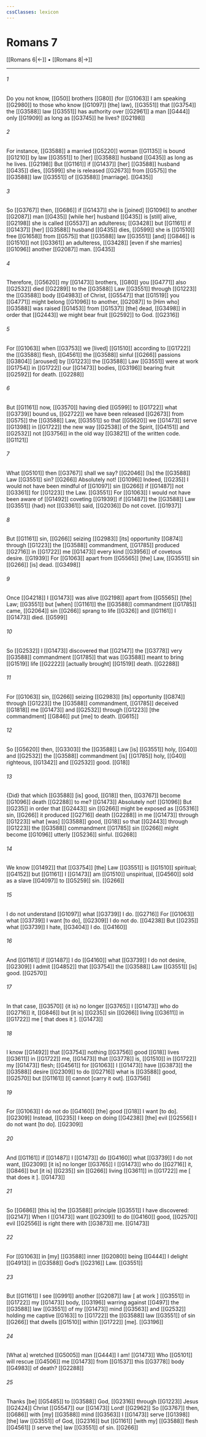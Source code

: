 ```yaml
---
cssClasses: lexicon
---
```


# Romans 7

[[Romans 6|←]] • [[Romans 8|→]]

---

###### 1
Do you not know, [[G50]] brothers [[G80]] (for [[G1063]] I am speaking [[G2980]] to those who know [[G1097]] [the] law), [[G3551]] that [[G3754]] the [[G3588]] law [[G3551]] has authority over [[G2961]] a man [[G444]] only [[G1909]] as long as [[G3745]] he lives? [[G2198]]

###### 2
For instance, [[G3588]] a married [[G5220]] woman [[G1135]] is bound [[G1210]] by law [[G3551]] to [her] [[G3588]] husband [[G435]] as long as he lives. [[G2198]] But [[G1161]] if [[G1437]] [her] [[G3588]] husband [[G435]] dies, [[G599]] she is released [[G2673]] from [[G575]] the [[G3588]] law [[G3551]] of [[G3588]] [marriage]. [[G435]]

###### 3
So [[G3767]] then, [[G686]] if [[G1437]] she is [joined] [[G1096]] to another [[G2087]] man [[G435]] [while her] husband [[G435]] is [still] alive, [[G2198]] she is called [[G5537]] an adulteress; [[G3428]] but [[G1161]] if [[G1437]] [her] [[G3588]] husband [[G435]] dies, [[G599]] she is [[G1510]] free [[G1658]] from [[G575]] that [[G3588]] law [[G3551]] [and] [[G846]] is [[G1510]] not [[G3361]] an adulteress, [[G3428]] [even if she marries] [[G1096]] another [[G2087]] man. [[G435]]

###### 4
Therefore, [[G5620]] my [[G1473]] brothers, [[G80]] you [[G4771]] also [[G2532]] died [[G2289]] to the [[G3588]] Law [[G3551]] through [[G1223]] the [[G3588]] body [[G4983]] of Christ, [[G5547]] that [[G1519]] you [[G4771]] might belong [[G1096]] to another, [[G2087]] to [Him who] [[G3588]] was raised [[G1453]] from [[G1537]] [the] dead, [[G3498]] in order that [[G2443]] we might bear fruit [[G2592]] to God. [[G2316]]

###### 5
For [[G1063]] when [[G3753]] we [lived] [[G1510]] according to [[G1722]] the [[G3588]] flesh, [[G4561]] the [[G3588]] sinful [[G266]] passions [[G3804]] [aroused] by [[G1223]] the [[G3588]] Law [[G3551]] were at work [[G1754]] in [[G1722]] our [[G1473]] bodies, [[G3196]] bearing fruit [[G2592]] for death. [[G2288]]

###### 6
But [[G1161]] now, [[G3570]] having died [[G599]] to [[G1722]] what [[G3739]] bound us, [[G2722]] we have been released [[G2673]] from [[G575]] the [[G3588]] Law, [[G3551]] so that [[G5620]] we [[G1473]] serve [[G1398]] in [[G1722]] the new way [[G2538]] of the Spirit, [[G4151]] and [[G2532]] not [[G3756]] in the old way [[G3821]] of the written code. [[G1121]]

###### 7
What [[G5101]] then [[G3767]] shall we say? [[G2046]] [Is] the [[G3588]] Law [[G3551]] sin? [[G266]] Absolutely not! [[G1096]] Indeed, [[G235]] I would not have been mindful of [[G1097]] sin [[G266]] if [[G1487]] not [[G3361]] for [[G1223]] the Law. [[G3551]] For [[G1063]] I would not have been aware of [[G1492]] coveting [[G1939]] if [[G1487]] the [[G3588]] Law [[G3551]] {had} not [[G3361]] said, [[G2036]] Do not covet. [[G1937]]

###### 8
But [[G1161]] sin, [[G266]] seizing [[G2983]] [its] opportunity [[G874]] through [[G1223]] the [[G3588]] commandment, [[G1785]] produced [[G2716]] in [[G1722]] me [[G1473]] every kind [[G3956]] of covetous desire. [[G1939]] For [[G1063]] apart from [[G5565]] [the] Law, [[G3551]] sin [[G266]] [is] dead. [[G3498]]

###### 9
Once [[G4218]] I [[G1473]] was alive [[G2198]] apart from [[G5565]] [the] Law; [[G3551]] but [when] [[G1161]] the [[G3588]] commandment [[G1785]] came, [[G2064]] sin [[G266]] sprang to life [[G326]] and [[G1161]] I [[G1473]] died. [[G599]]

###### 10
So [[G2532]] I [[G1473]] discovered that [[G2147]] the [[G3778]] very [[G3588]] commandment [[G1785]] that was [[G3588]] meant to bring [[G1519]] life [[G2222]] [actually brought] [[G1519]] death. [[G2288]]

###### 11
For [[G1063]] sin, [[G266]] seizing [[G2983]] [its] opportunity [[G874]] through [[G1223]] the [[G3588]] commandment, [[G1785]] deceived [[G1818]] me [[G1473]] and [[G2532]] through [[G1223]] [the commandment] [[G846]] put [me] to death. [[G615]]

###### 12
So [[G5620]] then, [[G3303]] the [[G3588]] Law [is] [[G3551]] holy, [[G40]] and [[G2532]] the [[G3588]] commandment [is] [[G1785]] holy, [[G40]] righteous, [[G1342]] and [[G2532]] good. [[G18]]

###### 13
{Did} that which [[G3588]] [is] good, [[G18]] then, [[G3767]] become [[G1096]] death [[G2288]] to me? [[G1473]] Absolutely not! [[G1096]] But [[G235]] in order that [[G2443]] sin [[G266]] might be exposed as [[G5316]] sin, [[G266]] it produced [[G2716]] death [[G2288]] in me [[G1473]] through [[G1223]] what [was] [[G3588]] good, [[G18]] so that [[G2443]] through [[G1223]] the [[G3588]] commandment [[G1785]] sin [[G266]] might become [[G1096]] utterly [[G5236]] sinful. [[G268]]

###### 14
We know [[G1492]] that [[G3754]] [the] Law [[G3551]] is [[G1510]] spiritual; [[G4152]] but [[G1161]] I [[G1473]] am [[G1510]] unspiritual, [[G4560]] sold as a slave [[G4097]] to [[G5259]] sin. [[G266]]

###### 15
I do not understand [[G1097]] what [[G3739]] I do. [[G2716]] For [[G1063]] what [[G3739]] I want [to do], [[G2309]] I do not do. [[G4238]] But [[G235]] what [[G3739]] I hate, [[G3404]] I do. [[G4160]]

###### 16
And [[G1161]] if [[G1487]] I do [[G4160]] what [[G3739]] I do not desire, [[G2309]] I admit [[G4852]] that [[G3754]] the [[G3588]] Law [[G3551]] [is] good. [[G2570]]

###### 17
In that case, [[G3570]] {it is} no longer [[G3765]] I [[G1473]] who do [[G2716]] it, [[G846]] but [it is] [[G235]] sin [[G266]] living [[G3611]] in [[G1722]] me [ that does it ]. [[G1473]]

###### 18
I know [[G1492]] that [[G3754]] nothing [[G3756]] good [[G18]] lives [[G3611]] in [[G1722]] me, [[G1473]] that [[G3778]] is, [[G1510]] in [[G1722]] my [[G1473]] flesh; [[G4561]] for [[G1063]] I [[G1473]] have [[G3873]] the [[G3588]] desire [[G2309]] to do [[G2716]] what is [[G3588]] good, [[G2570]] but [[G1161]] [I] cannot [carry it out]. [[G3756]]

###### 19
For [[G1063]] I do not do [[G4160]] [the] good [[G18]] I want [to do]. [[G2309]] Instead, [[G235]] I keep on doing [[G4238]] [the] evil [[G2556]] I do not want [to do]. [[G2309]]

###### 20
And [[G1161]] if [[G1487]] I [[G1473]] do [[G4160]] what [[G3739]] I do not want, [[G2309]] [it is] no longer [[G3765]] I [[G1473]] who do [[G2716]] it, [[G846]] but [it is] [[G235]] sin [[G266]] living [[G3611]] in [[G1722]] me [ that does it ]. [[G1473]]

###### 21
So [[G686]] [this is] the [[G3588]] principle [[G3551]] I have discovered: [[G2147]] When I [[G1473]] want [[G2309]] to do [[G4160]] good, [[G2570]] evil [[G2556]] is right there with [[G3873]] me. [[G1473]]

###### 22
For [[G1063]] in [my] [[G3588]] inner [[G2080]] being [[G444]] I delight [[G4913]] in [[G3588]] God’s [[G2316]] Law. [[G3551]]

###### 23
But [[G1161]] I see [[G991]] another [[G2087]] law [ at work ] [[G3551]] in [[G1722]] my [[G1473]] body, [[G3196]] warring against [[G497]] the [[G3588]] law [[G3551]] of my [[G1473]] mind [[G3563]] and [[G2532]] holding me captive [[G163]] to [[G1722]] the [[G3588]] law [[G3551]] of sin [[G266]] that dwells [[G1510]] within [[G1722]] [me]. [[G3196]]

###### 24
[What a] wretched [[G5005]] man [[G444]] I am! [[G1473]] Who [[G5101]] will rescue [[G4506]] me [[G1473]] from [[G1537]] this [[G3778]] body [[G4983]] of death? [[G2288]]

###### 25
Thanks [be] [[G5485]] to [[G3588]] God, [[G2316]] through [[G1223]] Jesus [[G2424]] Christ [[G5547]] our [[G1473]] Lord! [[G2962]] So [[G3767]] then, [[G686]] with [my] [[G3588]] mind [[G3563]] I [[G1473]] serve [[G1398]] [the] law [[G3551]] of God, [[G2316]] but [[G1161]] [with my] [[G3588]] flesh [[G4561]] [I serve the] law [[G3551]] of sin. [[G266]]

